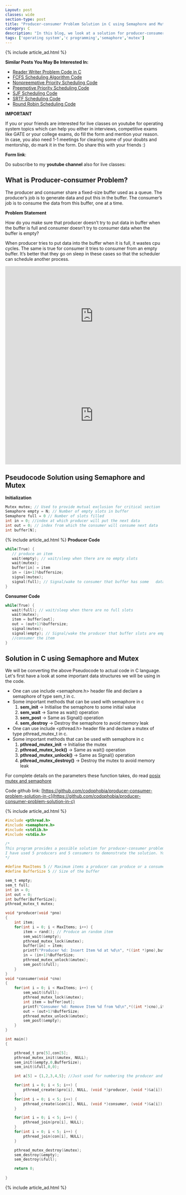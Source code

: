```yaml
---
Layout: post
classes: wide
section-type: post
title: "Producer-consumer Problem Solution in C using Semaphore and Mutex"
category: C
description: "In this blog, we look at a solution for producer-consumer solution using semaphore and mutex"
tags: ['operating system','c programming','semaphore','mutex']
---
```

{% include article_ad.html %}

**Similar Posts You May Be Interested In:**

* [Reader Writer Problem Code in C](https://shivammitra.com/reader-writer-problem-in-c/)
* [FCFS Scheduling Algorithm Code](https://codophobia.github.io/operating%20system/fcfs-scheduling-program/)
* [Nonpreemptive Priority Scheduling Code](https://shivammitra.com/operating%20system/nonpreemptive-priority-scheduling/)
* [Preemptive Priority Scheduling Code](https://shivammitra.com/operating%20system/preemptive-priority-program/)
* [SJF Scheduling Code](https://shivammitra.com/operating%20system/sjf-scheduling-program/)
* [SRTF Scheduling Code](https://shivammitra.com/operating%20system/srtf-scheduling-program/)
* [Round Robin Scheduling Code](https://shivammitra.com/operating%20system/roundrobin-scheduling-program/)

**IMPORTANT**

If you or your friends are interested for live classes on youtube for operating system topics which can help you either in interviews, competitive exams like GATE or your college exams, do fill the form and mention your reason. In case, you also need 1-1 meetings for clearing some of your doubts and mentorship, do mark it in the form. Do share this with your friends :)

**Form link**: [](https://bit.ly/2LVLWWy)

Do subscribe to my **youtube channel** also for live classes: [](https://www.youtube.com/c/codophobia)


## What is Producer-consumer Problem?
 
The producer and consumer share a fixed-size buffer used as a queue. The producer’s job is to generate data and put this in the buffer. The consumer’s job is to consume the data from this buffer, one at a time.
 
**Problem Statement**
 
How do you make sure that producer doesn’t try to put data in buffer when the buffer is full and consumer doesn’t try to consumer data when the buffer is empty?
 
When producer tries to put data into the buffer when it is full, it wastes cpu cycles. The same is true for consumer it tries to consumer from an empty buffer. It’s better that they go on sleep in these cases so that the scheduler can schedule another process.

<iframe width="560" height="315" src="https://www.youtube.com/embed/caFjPdWsJDU" frameborder="0" allow="accelerometer; autoplay; encrypted-media; gyroscope; picture-in-picture" allowfullscreen></iframe>

<iframe width="560" height="315" src="https://www.youtube.com/embed/peiDSe0QbIg" frameborder="0" allow="accelerometer; autoplay; encrypted-media; gyroscope; picture-in-picture" allowfullscreen></iframe>
 
## Pseudocode Solution using Semaphore and Mutex
 
**Initialization**
 
```c
Mutex mutex; // Used to provide mutual exclusion for critical section
Semaphore empty = N; // Number of empty slots in buffer
Semaphore full = 0 // Number of slots filled
int in = 0; //index at which producer will put the next data
int out = 0; // index from which the consumer will consume next data
int buffer[N];
```
{% include article_ad.html %}
**Producer Code**
 
```c
while(True) {
   // produce an item
   wait(empty); // wait/sleep when there are no empty slots
   wait(mutex);
   buffer[in] = item
   in = (in+1)%buffersize;
   signal(mutex);
   signal(full); // Signal/wake to consumer that buffer has some   data and they can consume now
}
```
 
**Consumer Code**
 
```c
while(True) {
   wait(full); // wait/sleep when there are no full slots
   wait(mutex);
   item = buffer[out];
   out = (out+1)%buffersize;
   signal(mutex);
   signal(empty); // Signal/wake the producer that buffer slots are emptied and they can produce more
   //consumer the item
}
```

## Solution in C using Semaphore and Mutex
 
We will be converting the above Pseudocode to actual code in C language. Let's first have a look at some important data structures we will be using in the code.
 
* One can use include <semaphore.h> header file and declare a semaphore of type sem_t in c.
* Some important methods that can be used with semaphore in c
   1. **sem_init** -> Initialise the semaphore to some initial value
   2. **sem_wait** -> Same as wait() operation
   3. **sem_post** -> Same as Signal() operation
   4. **sem_destroy** -> Destroy the semaphore to avoid memory leak
* One can use include <pthread.h> header file and declare a mutex of type pthread_mutex_t in c.
* Some important methods that can be used with semaphore in c
   1. **pthread_mutex_init** -> Initialise the mutex
   2. **pthread_mutex_lock()** -> Same as wait() operation
   3. **pthread_mutex_unlock()** -> Same as Signal() operation
   4. **pthread_mutex_destroy()** -> Destroy the mutex to avoid memory leak
 
For complete details on the parameters these function takes, do read [posix mutex and semaphore](http://faculty.cs.niu.edu/~hutchins/csci480/semaphor.htm)

Code github link: [https://github.com/codophobia/producer-consumer-problem-solution-in-c](https://github.com/codophobia/producer-consumer-problem-solution-in-c)

{% include article_ad.html %}
```c
#include <pthread.h>
#include <semaphore.h>
#include <stdlib.h>
#include <stdio.h>

/*
This program provides a possible solution for producer-consumer problem using mutex and semaphore.
I have used 5 producers and 5 consumers to demonstrate the solution. You can always play with these values.
*/

#define MaxItems 5 // Maximum items a producer can produce or a consumer can consume
#define BufferSize 5 // Size of the buffer

sem_t empty;
sem_t full;
int in = 0;
int out = 0;
int buffer[BufferSize];
pthread_mutex_t mutex;

void *producer(void *pno)
{   
    int item;
    for(int i = 0; i < MaxItems; i++) {
        item = rand(); // Produce an random item
        sem_wait(&empty);
        pthread_mutex_lock(&mutex);
        buffer[in] = item;
        printf("Producer %d: Insert Item %d at %d\n", *((int *)pno),buffer[in],in);
        in = (in+1)%BufferSize;
        pthread_mutex_unlock(&mutex);
        sem_post(&full);
    }
}
void *consumer(void *cno)
{   
    for(int i = 0; i < MaxItems; i++) {
        sem_wait(&full);
        pthread_mutex_lock(&mutex);
        int item = buffer[out];
        printf("Consumer %d: Remove Item %d from %d\n",*((int *)cno),item, out);
        out = (out+1)%BufferSize;
        pthread_mutex_unlock(&mutex);
        sem_post(&empty);
    }
}

int main()
{   

    pthread_t pro[5],con[5];
    pthread_mutex_init(&mutex, NULL);
    sem_init(&empty,0,BufferSize);
    sem_init(&full,0,0);

    int a[5] = {1,2,3,4,5}; //Just used for numbering the producer and consumer

    for(int i = 0; i < 5; i++) {
        pthread_create(&pro[i], NULL, (void *)producer, (void *)&a[i]);
    }
    for(int i = 0; i < 5; i++) {
        pthread_create(&con[i], NULL, (void *)consumer, (void *)&a[i]);
    }

    for(int i = 0; i < 5; i++) {
        pthread_join(pro[i], NULL);
    }
    for(int i = 0; i < 5; i++) {
        pthread_join(con[i], NULL);
    }

    pthread_mutex_destroy(&mutex);
    sem_destroy(&empty);
    sem_destroy(&full);

    return 0;
    
}
```
{% include article_ad.html %}
 
 
 
 
 
 
 
 


